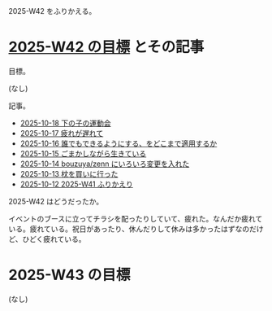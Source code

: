 2025-W42 をふりかえる。

# [2025-W42 の目標][2025-10-12] とその記事

目標。

(なし)

記事。

- [2025-10-18 下の子の運動会][2025-10-18]
- [2025-10-17 疲れが遅れて][2025-10-17]
- [2025-10-16 誰でもできるようにする、をどこまで適用するか][2025-10-16]
- [2025-10-15 ごまかしながら生きている][2025-10-15]
- [2025-10-14 bouzuya/zenn にいろいろ変更を入れた][2025-10-14]
- [2025-10-13 枕を買いに行った][2025-10-13]
- [2025-10-12 2025-W41 ふりかえり][2025-10-12]

2025-W42 はどうだったか。

イベントのブースに立ってチラシを配ったりしていて、疲れた。なんだか疲れている。疲れている。祝日があったり、休んだりして休みは多かったはずなのだけど、ひどく疲れている。

# 2025-W43 の目標

(なし)

[2025-10-12]: https://blog.bouzuya.net/2025/10/12/
[2025-10-13]: https://blog.bouzuya.net/2025/10/13/
[2025-10-14]: https://blog.bouzuya.net/2025/10/14/
[2025-10-15]: https://blog.bouzuya.net/2025/10/15/
[2025-10-16]: https://blog.bouzuya.net/2025/10/16/
[2025-10-17]: https://blog.bouzuya.net/2025/10/17/
[2025-10-18]: https://blog.bouzuya.net/2025/10/18/
